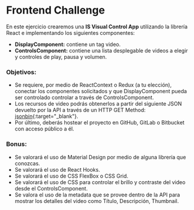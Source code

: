 # Frontend Challenge
En este ejercicio crearemos una **IS Visual Control App** utilizando la librería React e implementando
los siguientes componentes:

* **DisplayComponent:** contiene un tag video.
* **ControlsComponent:** contiene una lista desplegable de videos a elegir y controles de play,
pausa y volumen.

### Objetivos:
* Se requiere, por medio de ReactContext o Redux (a tu elección), conectar los
componentes solicitados y que DisplayComponent pueda ser controlado controlar a través
de ControlsComponent.
* Los recursos de video podrás obtenerlos a partir del siguiente JSON devuelto por la API a
través de un HTTP GET Method: [jsonbin](https://api.jsonbin.io/b/5ef409df2406353b2e0c4068){:target="_blank"}. 
* Por último, deberás hostear el proyecto en GitHub, GitLab o Bitbucket con acceso público
a él.

### Bonus:
- Se valorará el uso de Material Design por medio de alguna librería que conozcas.
- Se valorará el uso de React Hooks.
- Se valorará el uso de CSS FlexBox o CSS Grid.
- Se valorará el uso de CSS para controlar el brillo y contraste del video desde el
ControlsComponent.
- Se valora el uso de la metadata que se provee dentro de la API para mostrar los detalles
del video como Título, Descripción, Thumbnail.
